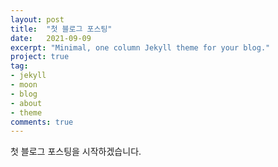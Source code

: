 ```yaml
---
layout: post
title:  "첫 블로그 포스팅"
date:   2021-09-09
excerpt: "Minimal, one column Jekyll theme for your blog."
project: true
tag:
- jekyll 
- moon
- blog
- about
- theme
comments: true
---
```



첫 블로그 포스팅을 시작하겠습니다.